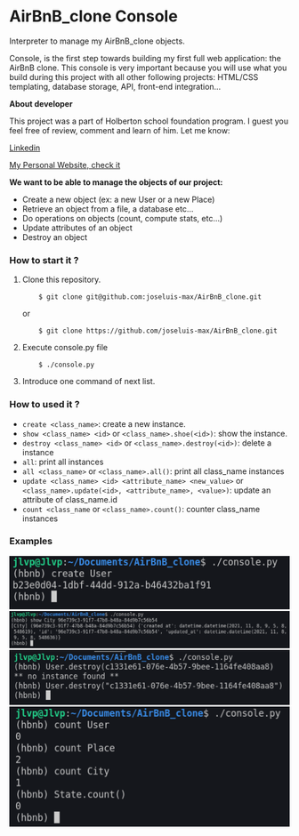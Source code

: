 # AirBnB_clone Console

Interpreter to manage my AirBnB_clone objects.

Console, is the first step towards building my first full web application: the AirBnB clone. This console is very important because you will use what you build during this project with all other following projects: HTML/CSS templating, database storage, API, front-end integration…

**About developer**

This project was a part of Holberton school foundation program.
I guest you feel free of review, comment and learn of him.
Let me know:

[Linkedin](https://www.linkedin.com/in/joseluis-max/)

[My Personal Website, check it](https://jlvp.vercel.app)

**We want to be able to manage the objects of our project:**

- Create a new object (ex: a new User or a new Place)
- Retrieve an object from a file, a database etc…
- Do operations on objects (count, compute stats, etc…)
- Update attributes of an object
- Destroy an object

### How to start it ?

1. Clone this repository.
    ```
        $ git clone git@github.com:joseluis-max/AirBnB_clone.git
    ```
    or
    ```
        $ git clone https://github.com/joseluis-max/AirBnB_clone.git
    ```
2. Execute console.py file
    ```
        $ ./console.py
    ```
3. Introduce one command of next list.
### How to used it ?
- `create <class_name>`: create a new instance.
- `show <class_name> <id>` or `<class_name>.shoe(<id>)`: show the instance.
- `destroy <class_name> <id>` or `<class_name>.destroy(<id>)`: delete a instance
- `all`: print all instances
- `all <class_name>` or `<class_name>.all()`: print all class_name instances
- `update <class_name> <id> <attribute_name> <new_value>` or `<class_name>.update(<id>, <attribute_name>, <value>)`: update an attribute of class_name.id
- `count <class_name` or `<class_name>.count()`: counter class_name instances
### Examples
![Create](/static/create_user.png)
![show](/static/show.png)
![destroy](/static/destroy.png)
![count](/static/count.png)

